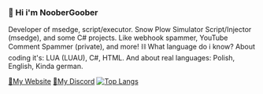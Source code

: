 ### 👋 Hi i'm NooberGoober
Developer of msedge, script/executor. Snow Plow Simulator Script/Injector (msedge), and some C# projects. Like webhook spammer, YouTube Comment Spammer (private), and more!
⛓️ What language do i know?
About coding it's: LUA (LUAU), C#, HTML.
And about real languages: Polish, English, Kinda german. 

[📝My Website](https://msedgecontainer.github.io/)
[🔵My Discord](https://discord.gg/nP4ZVx2mfB/)
[![Top Langs](https://github-readme-stats.vercel.app/api/top-langs/?username=coolperson-sudo&langs_count=8&theme=radical)](https://github.com/anuraghazra/github-readme-stats)
